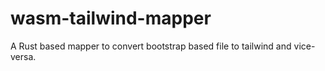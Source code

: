 # wasm-tailwind-mapper
A Rust based mapper to convert bootstrap based file to tailwind  and vice-versa.
